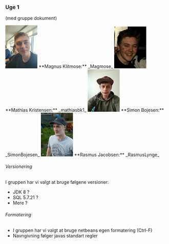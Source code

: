 ### Uge 1 
  (med gruppe dokument)
  
<img src="Magnus.png" width="100"/>  
**Magnus Klitmose:** _Magmose_  
<img src="Mathias.png" width="100"/>  
**Mathias Kristensen:** _mathiasbk1_  
<img src="Simon.png" width="100"/>  
**Simon Bojesen:** _SimonBojesen_  
<img src="Rasmus.png" width="100"/>  
**Rasmus Jacobsen:** _RasmusLynge_  
  
###### Versionering
I gruppen har vi valgt at bruge følgene versioner:
- JDK 8 ?
- SQL 5.7.21 ?
- Mere ?
  
  
###### Formatering
- I gruppen har vi valgt at bruge netbeans egen formatering (Ctrl-F)
- Navngivning følger javas standart regler
